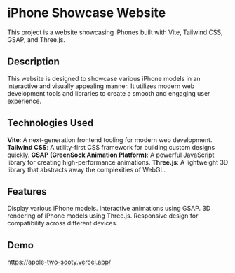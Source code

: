 # **iPhone Showcase Website**
This project is a website showcasing iPhones built with Vite, Tailwind CSS, GSAP, and Three.js.

## **Description**
This website is designed to showcase various iPhone models in an interactive and visually appealing manner. It utilizes 
modern web development tools and libraries to create a smooth and engaging user experience.

## **Technologies Used**
**Vite**: A next-generation frontend tooling for modern web development.
**Tailwind CSS**: A utility-first CSS framework for building custom designs quickly.
**GSAP (GreenSock Animation Platform)**: A powerful JavaScript library for creating high-performance animations.
**Three.js**: A lightweight 3D library that abstracts away the complexities of WebGL.

## **Features**
Display various iPhone models.
Interactive animations using GSAP.
3D rendering of iPhone models using Three.js.
Responsive design for compatibility across different devices.

## **Demo**
https://apple-two-sooty.vercel.app/
